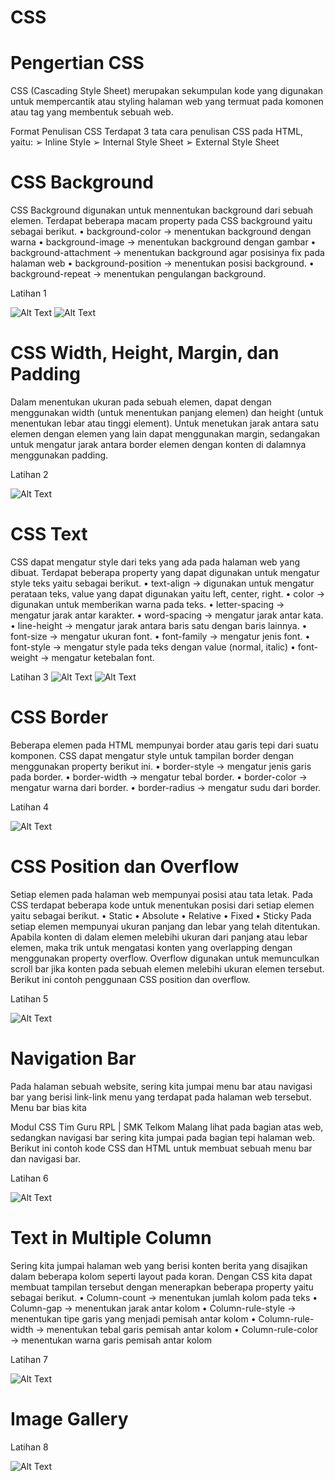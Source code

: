 # CSS

# Pengertian CSS

CSS (Cascading Style Sheet) merupakan sekumpulan kode yang digunakan
untuk mempercantik atau styling halaman web yang termuat pada komonen atau tag
yang membentuk sebuah web.

Format Penulisan CSS
Terdapat 3 tata cara penulisan CSS pada HTML, yaitu:
➢ Inline Style
➢ Internal Style Sheet
➢ External Style Sheet

# CSS Background

CSS Background digunakan untuk mennentukan background dari sebuah elemen.
Terdapat beberapa macam property pada CSS background yaitu sebagai berikut.
• background-color → menentukan background dengan warna
• background-image → menentukan background dengan gambar
• background-attachment → menentukan background agar posisinya fix pada
halaman web
• background-position → menentukan posisi background.
• background-repeat → menentukan pengulangan background.

Latihan 1

![Alt Text](https://github.com/necha28/CSS/blob/master/lat1.1.PNG)
![Alt Text](https://github.com/necha28/CSS/blob/master/lat1.2.PNG)

# CSS Width, Height, Margin, dan Padding

Dalam menentukan ukuran pada sebuah elemen, dapat dengan menggunakan
width (untuk menentukan panjang elemen) dan height (untuk menentukan lebar
atau tinggi element). Untuk menetukan jarak antara satu elemen dengan elemen
yang lain dapat menggunakan margin, sedangakan untuk mengatur jarak antara
border elemen dengan konten di dalamnya menggunakan padding.

Latihan 2

![Alt Text](https://github.com/necha28/CSS/blob/master/lat2.PNG)

# CSS Text

CSS dapat mengatur style dari teks yang ada pada halaman web yang dibuat.
Terdapat beberapa property yang dapat digunakan untuk mengatur style teks yaitu
sebagai berikut.
• text-align → digunakan untuk mengatur perataan teks, value yang dapat
digunakan yaitu left, center, right.
• color → digunakan untuk memberikan warna pada teks.
• letter-spacing → mengatur jarak antar karakter.
• word-spacing → mengatur jarak antar kata.
• line-height → mengatur jarak antara baris satu dengan baris lainnya.
• font-size → mengatur ukuran font.
• font-family → mengatur jenis font.
• font-style → mengatur style pada teks dengan value (normal, italic)
• font-weight → mengatur ketebalan font.

Latihan 3
![Alt Text](https://github.com/necha28/CSS/blob/master/lat3.1.PNG)
![Alt Text](https://github.com/necha28/CSS/blob/master/lat3.2.PNG)

# CSS Border

Beberapa elemen pada HTML mempunyai border atau garis tepi dari suatu
komponen. CSS dapat mengatur style untuk tampilan border dengan
menggunakan property berikut ini.
• border-style → mengatur jenis garis pada border.
• border-width → mengatur tebal border.
• border-color → mengatur warna dari border.
• border-radius → mengatur sudu dari border.

Latihan 4

![Alt Text](https://github.com/necha28/CSS/blob/master/lat4.PNG)

# CSS Position dan Overflow
Setiap elemen pada halaman web mempunyai posisi atau tata letak. Pada CSS
terdapat beberapa kode untuk menentukan posisi dari setiap elemen yaitu sebagai
berikut.
• Static
• Absolute
• Relative
• Fixed
• Sticky
Pada setiap elemen mempunyai ukuran panjang dan lebar yang telah ditentukan.
Apabila konten di dalam elemen melebihi ukuran dari panjang atau lebar elemen,
maka trik untuk mengatasi konten yang overlapping dengan menggunakan property
overflow. Overflow digunakan untuk memunculkan scroll bar jika konten pada
sebuah elemen melebihi ukuran elemen tersebut. Berikut ini contoh penggunaan
CSS position dan overflow.

Latihan 5

![Alt Text](https://github.com/necha28/CSS/blob/master/lat5.PNG)

# Navigation Bar
Pada halaman sebuah website, sering kita jumpai menu bar atau navigasi bar yang
berisi link-link menu yang terdapat pada halaman web tersebut. Menu bar bias kita

Modul CSS Tim Guru RPL | SMK Telkom Malang
lihat pada bagian atas web, sedangkan navigasi bar sering kita jumpai pada bagian
tepi halaman web. Berikut ini contoh kode CSS dan HTML untuk membuat sebuah
menu bar dan navigasi bar.

Latihan 6

![Alt Text](https://github.com/necha28/CSS/blob/master/lat6.PNG)

# Text in Multiple Column

Sering kita jumpai halaman web yang berisi konten berita yang disajikan dalam
beberapa kolom seperti layout pada koran. Dengan CSS kita dapat membuat
tampilan tersebut dengan menerapkan beberapa property yaitu sebagai berikut.
• Column-count → menentukan jumlah kolom pada teks
• Column-gap → menentukan jarak antar kolom
• Column-rule-style → menentukan tipe garis yang menjadi pemisah antar kolom
• Column-rule-width → menentukan tebal garis pemisah antar kolom
• Column-rule-color → menentukan warna garis pemisah antar kolom

Latihan 7

![Alt Text](https://github.com/necha28/CSS/blob/master/lat7.PNG)

# Image Gallery

Latihan 8

![Alt Text](https://github.com/necha28/CSS/blob/master/lat8.PNG)
